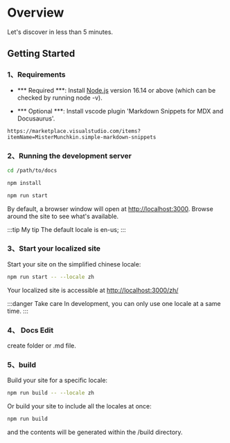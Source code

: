 # Overview

Let's discover in less than 5 minutes.

## Getting Started


### 1、Requirements

- *** Required ***: Install [Node.js](https://nodejs.org/en/download/) version 16.14 or above (which can be checked by running node -v). 

- *** Optional ***: Install vscode plugin 'Markdown Snippets for MDX and Docusaurus'.

```
https://marketplace.visualstudio.com/items?itemName=MisterMunchkin.simple-markdown-snippets
```
  

### 2、Running the development server

``` bash
cd /path/to/docs
```

``` bash
npm install
```

``` bash
npm run start
```



By default, a browser window will open at [http://localhost:3000](http://localhost:3000). Browse around the site to see what's available.

:::tip My tip
The default locale is en-us;
:::

### 3、Start your localized site
Start your site on the simplified chinese locale:

``` bash
npm run start -- --locale zh
```

Your localized site is accessible at [http://localhost:3000/zh/](http://localhost:3000/zh/)

:::danger Take care
In development, you can only use one locale at a same time.
:::

### 4、 Docs Edit
create folder or .md file.

### 5、build

Build your site for a specific locale:

``` bash
npm run build -- --locale zh
```

Or build your site to include all the locales at once:
```bash 
npm run build
```

and the contents will be generated within the /build directory.